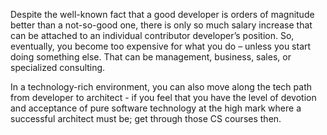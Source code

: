 Despite the well-known fact that a good developer is orders of magnitude better than a not-so-good one, there is only so much salary increase that can be attached to an individual contributor developer’s position. So, eventually, you become too expensive for what you do – unless you start doing something else. That can be management, business, sales, or specialized consulting. 

In a technology-rich environment, you can also move along the tech path from developer to architect - if you feel that you have the level of devotion and acceptance of pure software technology at the high mark where a successful architect must be; get through those CS courses then.